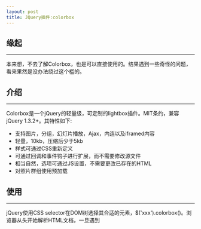 ```yaml
---
layout: post
title: JQuery插件:colorbox
---
```


## 缘起
----
本来想，不去了解Colorbox，也是可以直接使用的。结果遇到一些奇怪的问题，看来果然是没办法绕过这个槛的。

## 介绍
-----
Colorbox是一个jQuery的轻量级，可定制的lightbox插件。MIT条约，兼容jQuery 1.3.2+。其特性如下:

* 支持图片，分组，幻灯片播放，Ajax，内连以及iframed内容
* 轻量，10kb，压缩后少于5kb
* 样式可通过CSS重新定义
* 可通过回调和事件钩子进行扩展，而不需要修改源文件
* 相当自然，选项可通过JS设置，不需要更改已存在的HTML
* 对照片群组使用预加载

## 使用
----

jQuery使用CSS selector在DOM树选择其合适的元素，$('xxx').colorbox()。浏览器从头开始解析HTML文档，一旦遇到<script>，浏览器将文档解析挂起，先执行JS脚本，然后再解析文档。脚本在标签链接被添加到DOM之前执行(脚本在<head>中定义)。colorbox接受的设置选项是以逗号分隔的键值对。

Colorbox接受键值对的对象的设置，并可以被复制给任意HTML元素。

例子: 

    // 样例:
    // Image links displayed as a group
    $('a.gallery').colorbox({rel:'gal'});

    // Ajax
    $('a#login').colorbox();

    // Called directly, without assignment to an element:
    $.colorbox({href:"thankyou.html"});

    // Called directly with HTML
    $.colorbox({html:"<h1>Welcome</h1>"});

    // Colorbox can accept a function in place of a static value:
    $("a.gallery").colorbox({rel: 'gal', title: function(){
      var url = $(this).attr('href');
      return '<a href="' + url + '" target="_blank">Open In New Window</a>';
    }});

## 设置
----

colorbox中的参数设置详细参考具体的项目的具体页面。

相关资料

jQuery colorbox插件: http://www.open-open.com/lib/view/open1338084606042.html

官方地址: <http://www.jacklmoore.com/colorbox/>

介绍

jQuery Colorbox是一款非常好的内容播放插件。它集弹出层、幻灯片播放功能于一身，不仅于此，它还支持其它的内容格式：例如html, flash, iframe等，这些内容的显示方式都是Ajax的。更难能可贵的是，在压缩后它只有10K的大小，使用这款插件不会给你的网页带来过多的负担，而且还能 实现很棒的视觉效果，为用户体验增色不少。

每个例子中提供了以下的效果: 

-  Elastic Transition（弹性动画）
-  Fade Transition（淡入淡出动画）
-  No transition + fixed width and height  75% of screen size (无动画，宽高以屏幕的75%自适应)
-  Slideshow（幻灯片播放）
-  Other Content Types （其它类型：外部html, flash和视频，iframe的flash和视频，iframe的外部html，内部html）



## 后记
----
colorbox中真的提供了对Ajax的支持吗？


